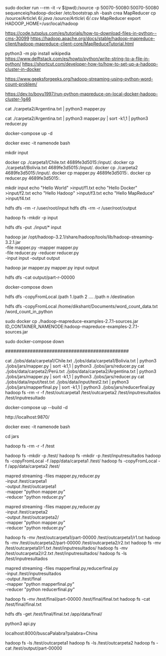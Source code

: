 sudo docker run --rm -it -v $(pwd):/source -p 50070-50080:50070-50080 sequenceiq/hadoop-docker /etc/bootstrap.sh -bash
crea MapReducer
cp /source/Article\ 6/*.java /source/Article\ 6/*.csv MapReducer
export HADOOP_HOME=/usr/local/hadoop


https://code.tutsplus.com/es/tutorials/how-to-download-files-in-python--cms-30099
https://hadoop.apache.org/docs/stable/hadoop-mapreduce-client/hadoop-mapreduce-client-core/MapReduceTutorial.html


python3 -m pip install wikipedia
https://www.delftstack.com/es/howto/python/write-string-to-a-file-in-python/
https://shortcut.com/developer-how-to/how-to-set-up-a-hadoop-cluster-in-docker


https://www.geeksforgeeks.org/hadoop-streaming-using-python-word-count-problem/

https://dev.to/boyu1997/run-python-mapreduce-on-local-docker-hadoop-cluster-1g46

cat ./carpeta2/Argentina.txt | python3 mapper.py

cat ./carpeta2/Argentina.txt | python3 mapper.py | sort -k1,1 | python3 reducer.py


docker-compose up -d

docker exec -it namenode bash

mkdir input

docker cp ./carpeta1/Chile.txt 4689fe3d5015:/input/.
docker cp ./carpeta1/Bolivia.txt 4689fe3d5015:/input/.
docker cp ./carpeta2 4689fe3d5015:/input/.
docker cp mapper.py 4689fe3d5015:.
docker cp reducer.py 4689fe3d5015:.

mkdir input
echo "Hello World" >input/f1.txt
echo "Hello Docker" >input/f2.txt
echo "Hello Hadoop" >input/f3.txt
echo "Hello MapReduce" >input/f4.txt

hdfs dfs -rm -r /user/root/input
hdfs dfs -rm -r /user/root/output

hadoop fs -mkdir -p input

hdfs dfs -put ./input/* input

hadoop jar /opt/hadoop-3.2.1/share/hadoop/tools/lib/hadoop-streaming-3.2.1.jar \
-file mapper.py    -mapper mapper.py \
-file reducer.py   -reducer reducer.py \
-input input -output output


hadoop jar mapper.py mapper.py input output

hdfs dfs -cat output/part-r-00000

docker-compose down

hdfs dfs -copyFromLocal /path 1 /path 2 .... /path n /destination

hdfs dfs -copyFromLocal /home/dikshant/Documents/word_count_data.txt /word_count_in_python

sudo docker cp ./hadoop-mapreduce-examples-2.7.1-sources.jar ID_CONTAINER_NAMENODE:hadoop-mapreduce-examples-2.7.1-sources.jar

sudo docker-compose down


#############################################

cat ./jobs/data/carpeta1/Chile.txt ./jobs/data/carpeta1/Bolivia.txt | python3 ./jobs/jars/mapper.py | sort -k1,1 | python3 ./jobs/jars/reducer.py
cat ./jobs/data/carpeta2/Perú.txt ./jobs/data/carpeta2/Argentina.txt | python3 ./jobs/jars/mapper.py | sort -k1,1 | python3 ./jobs/jars/reducer.py
cat ./jobs/data/input/test.txt ./jobs/data/input/test2.txt | python3 ./jobs/jars/mapperfinal.py | sort -k1,1 | python3 ./jobs/jars/reducerfinal.py
hadoop fs -rm -r -f /test/outcarpeta1 /test/outcarpeta2 /test/inputresultados /test/inputresultado

docker-compose up --build -d

http://localhost:9870/

docker exec -it namenode bash

cd jars

hadoop fs -rm -r -f /test

hadoop fs -mkdir -p /test/
hadoop fs -mkdir -p /test/inputresultados
hadoop fs -copyFromLocal -f /app/data/carpeta1 /test/
hadoop fs -copyFromLocal -f /app/data/carpeta2 /test/

mapred streaming -files mapper.py,reducer.py \
-input /test/carpeta1 \
-output /test/outcarpeta1 \
-mapper "python mapper.py" \
-reducer "python reducer.py"

mapred streaming -files mapper.py,reducer.py \
-input /test/carpeta2 \
-output /test/outcarpeta2/ \
-mapper "python mapper.py" \
-reducer "python reducer.py"

hadoop fs -mv /test/outcarpeta1/part-00000 /test/outcarpeta1/r1.txt
hadoop fs -mv /test/outcarpeta2/part-00000 /test/outcarpeta2/r2.txt
hadoop fs -mv /test/outcarpeta1/r1.txt /test/inputresultados/
hadoop fs -mv /test/outcarpeta2/r2.txt /test/inputresultados/
hadoop fs -ls /test/inputresultados

mapred streaming -files mapperfinal.py,reducerfinal.py \
-input /test/inputresultados \
-output /test/final \
-mapper "python mapperfinal.py" \
-reducer "python reducerfinal.py"

hadoop fs -mv /test/final/part-00000 /test/final/final.txt
hadoop fs -cat /test/final/final.txt

hdfs dfs -get /test/final/final.txt /app/data/final/

python3 api.py

localhost:8000/buscaPalabra?palabra=China



hadoop fs -ls /test/outcarpeta1
hadoop fs -ls /test/outcarpeta2
hadoop fs -cat /test/output/part-00000

